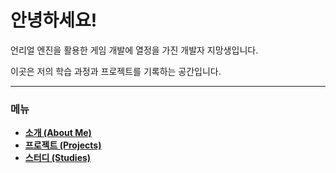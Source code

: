# 안녕하세요!

언리얼 엔진을 활용한 게임 개발에 열정을 가진 개발자 지망생입니다.

이곳은 저의 학습 과정과 프로젝트를 기록하는 공간입니다.

---

### 메뉴

*   [**소개 (About Me)**](about.md)
*   [**프로젝트 (Projects)**](projects.md)
*   [**스터디 (Studies)**](studies.md)
